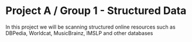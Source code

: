 # Project A / Group 1 - Structured Data
 In this project we will be scanning structured online resources such as DBPedia, Worldcat, MusicBrainz, IMSLP and other databases

